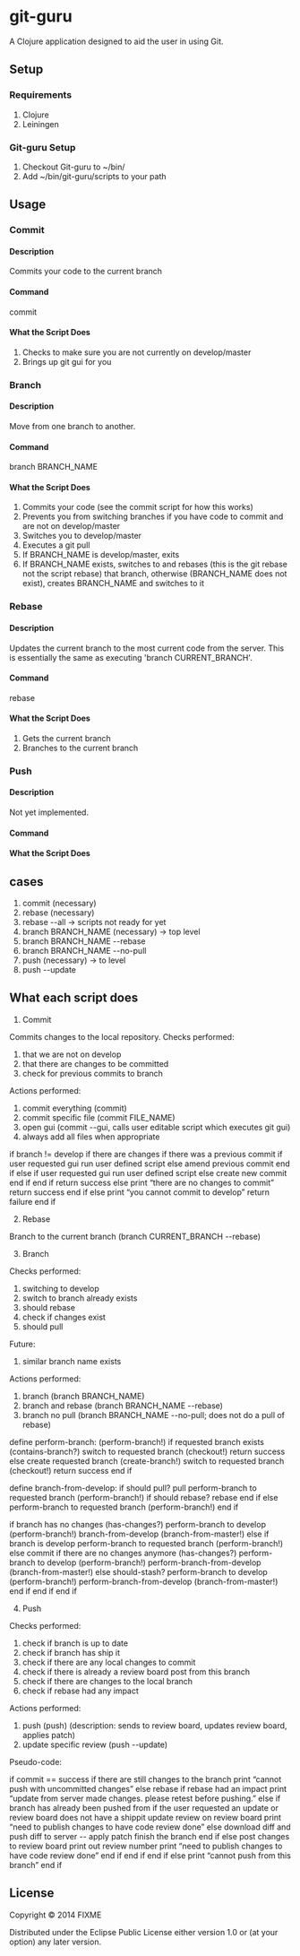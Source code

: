 # git-guru

A Clojure application designed to aid the user in using Git.

## Setup

### Requirements

1. Clojure
2. Leiningen

### Git-guru Setup

1. Checkout Git-guru to ~/bin/
2. Add ~/bin/git-guru/scripts to your path

## Usage

### Commit
#### Description

Commits your code to the current branch

#### Command

commit

#### What the Script Does

1. Checks to make sure you are not currently on develop/master
2. Brings up git gui for you

### Branch
#### Description

Move from one branch to another.

#### Command

branch BRANCH_NAME

#### What the Script Does

1. Commits your code (see the commit script for how this works)
2. Prevents you from switching branches if you have code to commit and are not on develop/master
3. Switches you to develop/master
4. Executes a git pull
5. If BRANCH_NAME is develop/master, exits
6. If BRANCH_NAME exists, switches to and rebases (this is the git rebase not the script rebase) that branch, otherwise (BRANCH_NAME does not exist), creates BRANCH_NAME and switches to it

### Rebase
#### Description

Updates the current branch to the most current code from the server. This is essentially the same as executing 'branch CURRENT_BRANCH'.

#### Command

rebase

#### What the Script Does

1. Gets the current branch
2. Branches to the current branch

### Push
#### Description

Not yet implemented.

#### Command

#### What the Script Does

## cases

1. commit (necessary)
2. rebase (necessary)
3. rebase --all -> scripts not ready for yet
4. branch BRANCH_NAME (necessary) -> top level
5. branch BRANCH_NAME --rebase
6. branch BRANCH_NAME --no-pull
7. push (necessary) -> to level
8. push --update

## What each script does

1. Commit

Commits changes to the local repository. Checks performed:

1. that we are not on develop
2. that there are changes to be committed
3. check for previous commits to branch

Actions performed:

1. commit everything (commit)
2. commit specific file (commit FILE_NAME)
3. open gui (commit --gui, calls user editable script which executes git gui)
4. always add all files when appropriate

if branch != develop
	if there are changes
		if there was a previous commit
			if user requested gui
				run user defined script
			else
				amend previous commit
			end if
		else
			if user requested gui
				run user defined script
			else
				create new commit
			end if
		end if
		return success
	else
		print “there are no changes to commit”
		return success
	end if
else
	print “you cannot commit to develop”
	return failure
end if

2. Rebase

Branch to the current branch
(branch CURRENT_BRANCH --rebase)

3. Branch

Checks performed:

1. switching to develop
2. switch to branch already exists
3. should rebase
4. check if changes exist
5. should pull

Future:

1. similar branch name exists

Actions performed:

1. branch (branch BRANCH_NAME)
2. branch and rebase (branch BRANCH_NAME --rebase)
3. branch no pull (branch BRANCH_NAME --no-pull; does not do a pull of rebase)

define perform-branch: (perform-branch!)
	if requested branch exists (contains-branch?)
		switch to requested branch (checkout!)
		return success
	else
		create requested branch (create-branch!)
		switch to requested branch (checkout!)
		return success
	end if

define branch-from-develop:
	if should pull?
		pull
		perform-branch to requested branch (perform-branch!)
		if should rebase?
			rebase
		end if
	else
		perform-branch to requested branch (perform-branch!)
	end if

if branch has no changes (has-changes?)
	perform-branch to develop (perform-branch!)
	branch-from-develop (branch-from-master!)
else
	if branch is develop
		perform-branch to requested branch (perform-branch!)
  else
	  commit
		if there are no changes anymore (has-changes?)
			perform-branch to develop (perform-branch!)
			perform-branch-from-develop (branch-from-master!)
		else
			should-stash?
			perform-branch to develop (perform-branch!)
			perform-branch-from-develop (branch-from-master!)
		end if
	end if
end if

4. Push

Checks performed:

1. check if branch is up to date
2. check if branch has ship it
3. check if there are any local changes to commit
4. check if there is already a review board post from this branch
5. check if there are changes to the local branch
6. check if rebase had any impact

Actions performed:

1. push (push) (description: sends to review board, updates review board, applies patch)
2. update specific review (push --update)

Pseudo-code:

if commit == success
	if there are still changes to the branch
		print “cannot push with uncommitted changes”
	else
		rebase
		if rebase had an impact
			print “update from server made changes. please retest before pushing.”
		else
			if branch has already been pushed from
				if the user requested an update or review board does not have a shippit
					update review on review board
					print “need to publish changes to have code review done”
				else
					download diff and push diff to server -- apply patch
					finish the branch
				end if
			else
				post changes to review board
			print out review number
				print “need to publish changes to have code review done”
			end if
		end if
	end if
else
	print “cannot push from this branch”
end if

## License

Copyright © 2014 FIXME

Distributed under the Eclipse Public License either version 1.0 or (at
your option) any later version.

